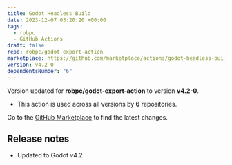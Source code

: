 ```yaml
---
title: Godot Headless Build
date: 2023-12-07 03:20:20 +00:00
tags:
  - robpc
  - GitHub Actions
draft: false
repo: robpc/godot-export-action
marketplace: https://github.com/marketplace/actions/godot-headless-build
version: v4.2-0
dependentsNumber: "6"
---
```



Version updated for **robpc/godot-export-action** to version **v4.2-0**.
- This action is used across all versions by **6** repositories.

Go to the [GitHub Marketplace](https://github.com/marketplace/actions/godot-headless-build) to find the latest changes.

## Release notes

* Updated to Godot v4.2
